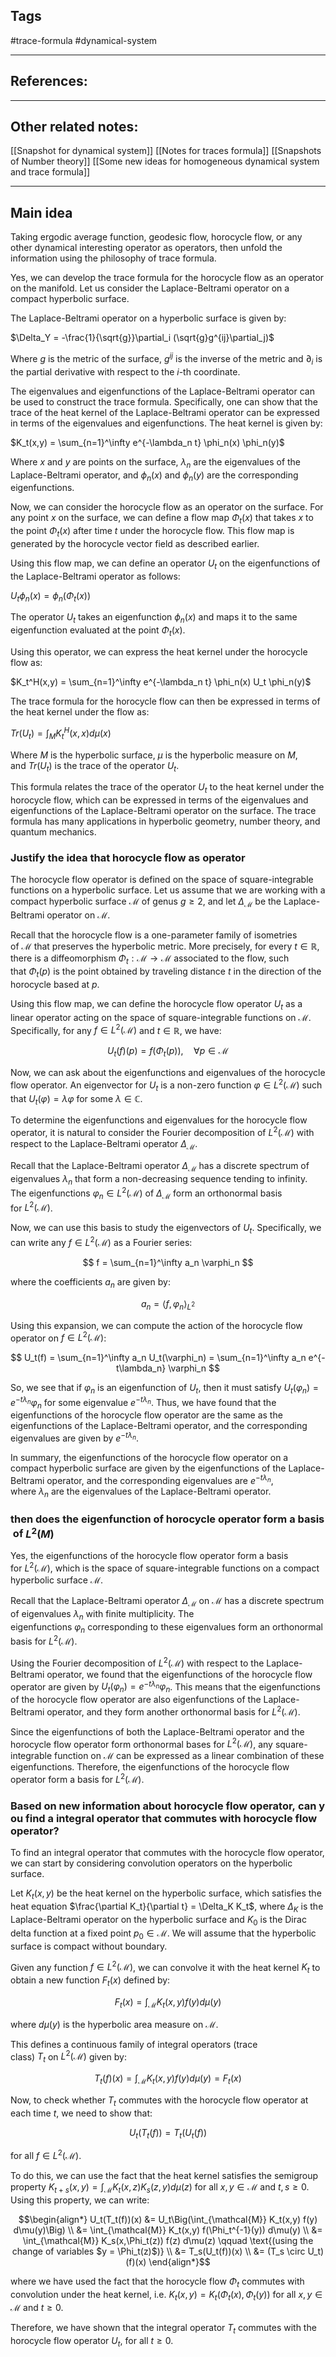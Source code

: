 
## Tags
#trace-formula #dynamical-system 

---

## References:


---
## Other related notes:
[[Snapshot for dynamical system]]
[[Notes for traces formula]]
[[Snapshots of Number theory]]
[[Some new ideas for homogeneous dynamical system and trace formula]]

---

## Main idea
Taking ergodic average function, geodesic flow, horocycle flow, or any other dynamical interesting operator as operators, then unfold the information using the philosophy of trace formula.

Yes, we can develop the trace formula for the horocycle flow as an operator on the manifold. Let us consider the Laplace-Beltrami operator on a compact hyperbolic surface.

The Laplace-Beltrami operator on a hyperbolic surface is given by:

$\Delta_Y = -\frac{1}{\sqrt{g}}\partial_i (\sqrt{g}g^{ij}\partial_j)$

Where $g$ is the metric of the surface, $g^{ij}$ is the inverse of the metric and $\partial_i$ is the partial derivative with respect to the $i$-th coordinate.

The eigenvalues and eigenfunctions of the Laplace-Beltrami operator can be used to construct the trace formula. Specifically, one can show that the trace of the heat kernel of the Laplace-Beltrami operator can be expressed in terms of the eigenvalues and eigenfunctions. The heat kernel is given by:

$K_t(x,y) = \sum_{n=1}^\infty e^{-\lambda_n t} \phi_n(x) \phi_n(y)$

Where $x$ and $y$ are points on the surface, $\lambda_n$ are the eigenvalues of the Laplace-Beltrami operator, and $\phi_n(x)$ and $\phi_n(y)$ are the corresponding eigenfunctions.

Now, we can consider the horocycle flow as an operator on the surface. For any point $x$ on the surface, we can define a flow map $\Phi_t(x)$ that takes $x$ to the point $\Phi_t(x)$ after time $t$ under the horocycle flow. This flow map is generated by the horocycle vector field as described earlier.

Using this flow map, we can define an operator $U_t$ on the eigenfunctions of the Laplace-Beltrami operator as follows:

$U_t \phi_n(x) = \phi_n(\Phi_t(x))$

The operator $U_t$ takes an eigenfunction $\phi_n(x)$ and maps it to the same eigenfunction evaluated at the point $\Phi_t(x)$.

Using this operator, we can express the heat kernel under the horocycle flow as:

$K_t^H(x,y) = \sum_{n=1}^\infty e^{-\lambda_n t} \phi_n(x) U_t \phi_n(y)$

The trace formula for the horocycle flow can then be expressed in terms of the heat kernel under the flow as:

$Tr(U_t) = \int_M K_t^H(x,x) d\mu(x)$

Where $M$ is the hyperbolic surface, $\mu$ is the hyperbolic measure on $M$, and $Tr(U_t)$ is the trace of the operator $U_t$.

This formula relates the trace of the operator $U_t$ to the heat kernel under the horocycle flow, which can be expressed in terms of the eigenvalues and eigenfunctions of the Laplace-Beltrami operator on the surface. The trace formula has many applications in hyperbolic geometry, number theory, and quantum mechanics.

### Justify the idea that horocycle flow as operator

The horocycle flow operator is defined on the space of square-integrable functions on a hyperbolic surface. Let us assume that we are working with a compact hyperbolic surface $\mathcal{M}$ of genus $g\geq 2$, and let $\Delta_\mathcal{M}$ be the Laplace-Beltrami operator on $\mathcal{M}$.

Recall that the horocycle flow is a one-parameter family of isometries of $\mathcal{M}$ that preserves the hyperbolic metric. More precisely, for every $t\in\mathbb{R}$, there is a diffeomorphism $\Phi_t:\mathcal{M} \longrightarrow \mathcal{M}$ associated to the flow, such that $\Phi_t(p)$ is the point obtained by traveling distance $t$ in the direction of the horocycle based at $p$.

Using this flow map, we can define the horocycle flow operator $U_t$ as a linear operator acting on the space of square-integrable functions on $\mathcal{M}$. Specifically, for any $f\in L^2(\mathcal{M})$ and $t\in\mathbb{R}$, we have:

$$ U_t(f)(p) = f(\Phi_t(p)), \quad \forall p\in \mathcal{M} $$

Now, we can ask about the eigenfunctions and eigenvalues of the horocycle flow operator. An eigenvector for $U_t$ is a non-zero function $\varphi \in L^2(\mathcal{M})$ such that $U_t(\varphi) = \lambda \varphi$ for some $\lambda \in \mathbb{C}$.

To determine the eigenfunctions and eigenvalues for the horocycle flow operator, it is natural to consider the Fourier decomposition of $L^2(\mathcal{M})$ with respect to the Laplace-Beltrami operator $\Delta_\mathcal{M}$.

Recall that the Laplace-Beltrami operator $\Delta_\mathcal{M}$ has a discrete spectrum of eigenvalues $\lambda_n$ that form a non-decreasing sequence tending to infinity. The eigenfunctions $\varphi_n \in L^2(\mathcal{M})$ of $\Delta_\mathcal{M}$ form an orthonormal basis for $L^2(\mathcal{M})$.

Now, we can use this basis to study the eigenvectors of $U_t$. Specifically, we can write any $f\in L^2(\mathcal{M})$ as a Fourier series:

$$ f = \sum_{n=1}^\infty a_n \varphi_n $$

where the coefficients $a_n$ are given by:

$$ a_n = \langle f, \varphi_n \rangle_{L^2} $$

Using this expansion, we can compute the action of the horocycle flow operator on $f\in L^2(\mathcal{M})$:

$$ U_t(f) = \sum_{n=1}^\infty a_n U_t(\varphi_n) = \sum_{n=1}^\infty a_n e^{-t\lambda_n} \varphi_n $$

So, we see that if $\varphi_n$ is an eigenfunction of $U_t$, then it must satisfy $U_t(\varphi_n) = e^{-t\lambda_n} \varphi_n$ for some eigenvalue $e^{-t\lambda_n}$. Thus, we have found that the eigenfunctions of the horocycle flow operator are the same as the eigenfunctions of the Laplace-Beltrami operator, and the corresponding eigenvalues are given by $e^{-t\lambda_n}$.

In summary, the eigenfunctions of the horocycle flow operator on a compact hyperbolic surface are given by the eigenfunctions of the Laplace-Beltrami operator, and the corresponding eigenvalues are $e^{-t\lambda_n}$, where $\lambda_n$ are the eigenvalues of the Laplace-Beltrami operator.

### then does the eigenfunction of horocycle operator form a basis of $L^{2}(M)$

Yes, the eigenfunctions of the horocycle flow operator form a basis for $L^2(\mathcal{M})$, which is the space of square-integrable functions on a compact hyperbolic surface $\mathcal{M}$.

Recall that the Laplace-Beltrami operator $\Delta_\mathcal{M}$ on $\mathcal{M}$ has a discrete spectrum of eigenvalues $\lambda_n$ with finite multiplicity. The eigenfunctions $\varphi_n$ corresponding to these eigenvalues form an orthonormal basis for $L^2(\mathcal{M})$.

Using the Fourier decomposition of $L^2(\mathcal{M})$ with respect to the Laplace-Beltrami operator, we found that the eigenfunctions of the horocycle flow operator are given by $U_t(\varphi_n) = e^{-t\lambda_n}\varphi_n$. This means that the eigenfunctions of the horocycle flow operator are also eigenfunctions of the Laplace-Beltrami operator, and they form another orthonormal basis for $L^2(\mathcal{M})$.

Since the eigenfunctions of both the Laplace-Beltrami operator and the horocycle flow operator form orthonormal bases for $L^2(\mathcal{M})$, any square-integrable function on $\mathcal{M}$ can be expressed as a linear combination of these eigenfunctions. Therefore, the eigenfunctions of the horocycle flow operator form a basis for $L^2(\mathcal{M})$.


### Based on new information about horocycle flow operator, can you find a integral operator that commutes with horocycle flow operator?

To find an integral operator that commutes with the horocycle flow operator, we can start by considering convolution operators on the hyperbolic surface.

Let $K_t(x,y)$ be the heat kernel on the hyperbolic surface, which satisfies the heat equation $\frac{\partial K_t}{\partial t} = \Delta_K K_t$, where $\Delta_K$ is the Laplace-Beltrami operator on the hyperbolic surface and $K_0$ is the Dirac delta function at a fixed point $p_0 \in \mathcal{M}$. We will assume that the hyperbolic surface is compact without boundary.

Given any function $f \in L^2(\mathcal{M})$, we can convolve it with the heat kernel $K_t$ to obtain a new function $F_t(x)$ defined by:

$$ F_t(x) = \int_{\mathcal{M}} K_t(x,y) f(y) d\mu(y) $$

where $d\mu(y)$ is the hyperbolic area measure on $\mathcal{M}$.

This defines a continuous family of integral operators (trace class) $T_t$ on $L^2(\mathcal{M})$ given by:

$$ T_t(f)(x) = \int_{\mathcal{M}} K_t(x,y) f(y) d\mu(y)=F_{t}(x)$$

Now, to check whether $T_t$ commutes with the horocycle flow operator at each time $t$, we need to show that:

$$ U_t(T_t(f)) = T_t(U_t(f)) $$

for all $f \in L^2(\mathcal{M})$.

To do this, we can use the fact that the heat kernel satisfies the semigroup property $K_{t+s}(x,y) = \int_{\mathcal{M}} K_t(x,z)K_s(z,y) d\mu(z)$ for all $x,y \in \mathcal{M}$ and $t,s \geq 0$. Using this property, we can write:

$$\begin{align*}  
U_t(T_t(f))(x) &= U_t\Big(\int_{\mathcal{M}} K_t(x,y) f(y) d\mu(y)\Big) \\  
&= \int_{\mathcal{M}} K_t(x,y) f(\Phi_t^{-1}(y)) d\mu(y) \\  
&= \int_{\mathcal{M}} K_s(x,\Phi_t(z)) f(z) d\mu(z) \qquad \text{(using the change of variables $y = \Phi_t(z)$)} \\  
&= T_s(U_t(f))(x) \\  
&= (T_s \circ U_t)(f)(x)  
\end{align*}$$

where we have used the fact that the horocycle flow $\Phi_t$ commutes with convolution under the heat kernel, i.e. $K_t(x,y) = K_t(\Phi_t(x),\Phi_t(y))$ for all $x,y \in \mathcal{M}$ and $t \geq 0$.

Therefore, we have shown that the integral operator $T_t$ commutes with the horocycle flow operator $U_t$, for all $t \geq 0$. 


